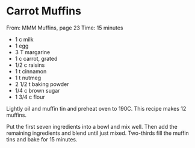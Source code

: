 # Carrot Muffins
From: MMM Muffins, page 23
Time: 15 minutes

* 1 c milk
* 1 egg
* 3 T margarine
* 1 c carrot, grated
* 1/2 c raisins
* 1 t cinnamon
* 1 t nutmeg
* 2 1/2 t baking powder
* 1/4 c brown sugar
* 1 3/4 c flour

Lightly oil and muffin tin and preheat oven to 190C.  This recipe makes 12 muffins.

Put the first seven ingredients into a bowl and mix well.  Then add the remaining ingredients and blend until just mixed.  Two-thirds fill the muffin tins and bake for 15 minutes.

